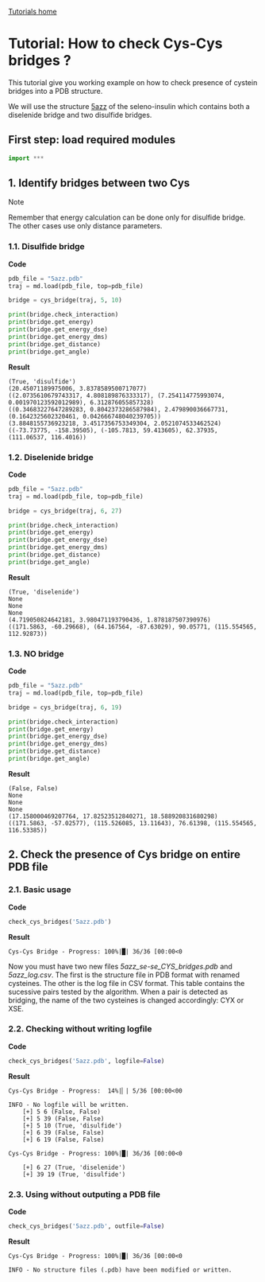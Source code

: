 [Tutorials home](Tutorials.md)

# Tutorial: How to check Cys-Cys bridges ?

This tutorial give you working example on how to check presence of cystein bridges into a PDB structure.

We will use the structure [5azz](https://www.rcsb.org/structure/5azz) of the seleno-insulin which contains both a diselenide bridge and two disulfide bridges.

## First step: load required modules

```python
import ***
```


## 1. Identify bridges between two Cys

> [!NOTE]
> Remember that energy calculation can be done only for disulfide bridge. The other cases use only distance parameters.

### 1.1. Disulfide bridge

**Code**

```python
pdb_file = "5azz.pdb"
traj = md.load(pdb_file, top=pdb_file)

bridge = cys_bridge(traj, 5, 10)

print(bridge.check_interaction)
print(bridge.get_energy)
print(bridge.get_energy_dse)
print(bridge.get_energy_dms)
print(bridge.get_distance)
print(bridge.get_angle)
```

**Result**

```
(True, 'disulfide')
(20.45071189975006, 3.8378589500717077)
((2.0735610679743317, 4.808189876333317), (7.254114775993074, 0.001970123592012989), 6.312876055857328)
((0.34683227647289283, 0.8042373286587984), 2.479890036667731, (0.1642325602320461, 0.042666748040239705))
(3.8848155736923218, 3.4517356753349304, 2.0521074533462524)
((-73.73775, -158.39505), (-105.7813, 59.413605), 62.37935, (111.06537, 116.4016))
```

### 1.2. Diselenide bridge

**Code**

```python
pdb_file = "5azz.pdb"
traj = md.load(pdb_file, top=pdb_file)

bridge = cys_bridge(traj, 6, 27)

print(bridge.check_interaction)
print(bridge.get_energy)
print(bridge.get_energy_dse)
print(bridge.get_energy_dms)
print(bridge.get_distance)
print(bridge.get_angle)
```

**Result**

```
(True, 'diselenide')
None
None
None
(4.719050824642181, 3.980471193790436, 1.878187507390976)
((171.5863, -60.29668), (64.167564, -87.63029), 90.05771, (115.554565, 112.92873))
```


### 1.3. NO bridge

**Code**

```python
pdb_file = "5azz.pdb"
traj = md.load(pdb_file, top=pdb_file)

bridge = cys_bridge(traj, 6, 19)

print(bridge.check_interaction)
print(bridge.get_energy)
print(bridge.get_energy_dse)
print(bridge.get_energy_dms)
print(bridge.get_distance)
print(bridge.get_angle)
```

**Result**

```
(False, False)
None
None
None
(17.158000469207764, 17.82523512840271, 18.588920831680298)
((171.5863, -57.02577), (115.526085, 13.11643), 76.61398, (115.554565, 116.53385))
```





## 2. Check the presence of Cys bridge on entire PDB file

### 2.1. Basic usage

**Code**

```python
check_cys_bridges('5azz.pdb')
```

**Result**

```
Cys-Cys Bridge - Progress: 100%|█| 36/36 [00:00<0
```

Now you must have two new files *5azz_se-se_CYS_bridges.pdb* and *5azz_log.csv*. The first is the structure file in PDB format with renamed cysteines.
The other is the log file in CSV format. This table contains the sucessive pairs tested by the algorithm. When a pair is detected as bridging, the name of the two cysteines is changed accordingly: CYX or XSE.


### 2.2. Checking without writing logfile

**Code**

```python
check_cys_bridges('5azz.pdb', logfile=False)
```

**Result**

```
Cys-Cys Bridge - Progress:  14%|▏| 5/36 [00:00<00

INFO - No logfile will be written.
	[+] 5 6 (False, False)
	[+] 5 39 (False, False)
	[+] 5 10 (True, 'disulfide')
	[+] 6 39 (False, False)
	[+] 6 19 (False, False)

Cys-Cys Bridge - Progress: 100%|█| 36/36 [00:00<0

	[+] 6 27 (True, 'diselenide')
	[+] 39 19 (True, 'disulfide')
```


### 2.3. Using without outputing a PDB file

**Code**

```python
check_cys_bridges('5azz.pdb', outfile=False)
```

**Result**

```
Cys-Cys Bridge - Progress: 100%|█| 36/36 [00:00<0

INFO - No structure files (.pdb) have been modified or written.
```
